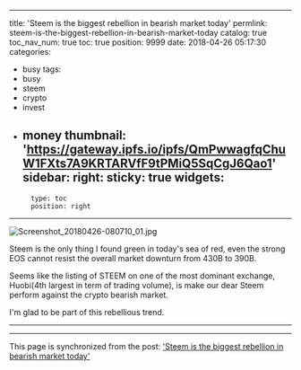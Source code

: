 
---
title: 'Steem is the biggest rebellion in bearish market today'
permlink: steem-is-the-biggest-rebellion-in-bearish-market-today
catalog: true
toc_nav_num: true
toc: true
position: 9999
date: 2018-04-26 05:17:30
categories:
- busy
tags:
- busy
- steem
- crypto
- invest
- money
thumbnail: 'https://gateway.ipfs.io/ipfs/QmPwwagfqChuW1FXts7A9KRTARVfF9tPMiQ5SqCgJ6Qao1'
sidebar:
    right:
        sticky: true
widgets:
    -
        type: toc
        position: right
---


![Screenshot_20180426-080710_01.jpg](https://gateway.ipfs.io/ipfs/QmPwwagfqChuW1FXts7A9KRTARVfF9tPMiQ5SqCgJ6Qao1)

Steem is the only thing I found green in today's sea of red, even the strong EOS cannot resist the overall market downturn from 430B to 390B. 

Seems like the listing of STEEM on one of the most dominant exchange, Huobi(4th largest in term of trading volume), is make our dear Steem perform against the crypto bearish market.

I'm glad to be part of this rebellious trend.

---





- - -

This page is synchronized from the post: ['Steem is the biggest rebellion in bearish market today'](https://steemit.com/@fr3eze/steem-is-the-biggest-rebellion-in-bearish-market-today)
